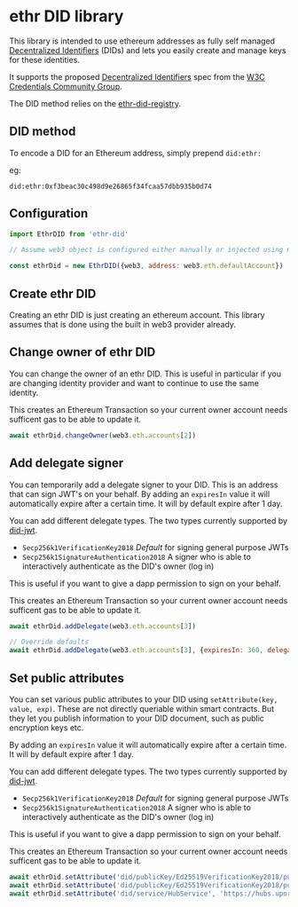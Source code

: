 # ethr DID library

This library is intended to use ethereum addresses as fully self managed [Decentralized Identifiers](https://w3c-ccg.github.io/did-spec/#decentralized-identifiers-dids) (DIDs) and lets you easily create and manage keys for these identities.

It supports the proposed [Decentralized Identifiers](https://w3c-ccg.github.io/did-spec/) spec from the [W3C Credentials Community Group](https://w3c-ccg.github.io).

The DID method relies on the [ethr-did-registry](https://github.com/uport-project/ethr-did-registry).

## DID method

To encode a DID for an Ethereum address, simply prepend `did:ethr:`

eg:

`did:ethr:0xf3beac30c498d9e26865f34fcaa57dbb935b0d74`

## Configuration

```js
import EthrDID from 'ethr-did'

// Assume web3 object is configured either manually or injected using metamask

const ethrDid = new EthrDID({web3, address: web3.eth.defaultAccount})
```

## Create ethr DID

Creating an ethr DID is just creating an ethereum account. This library assumes that is done using the built in web3 provider already.

## Change owner of ethr DID

You can change the owner of an ethr DID. This is useful in particular if you are changing identity provider and want to continue to use the same identity.

This creates an Ethereum Transaction so your current owner account needs sufficent gas to be able to update it.

```js
await ethrDid.changeOwner(web3.eth.accounts[2])
```

## Add delegate signer

You can temporarily add a delegate signer to your DID. This is an address that can sign JWT's on your behalf. By adding an `expiresIn` value it will automatically expire after a certain time. It will by default expire after 1 day.

You can add different delegate types. The two types currently supported by [did-jwt](https://github.com/uport-project/did-jwt).

- `Secp256k1VerificationKey2018` *Default* for signing general purpose JWTs
- `Secp256k1SignatureAuthentication2018` A signer who is able to interactively authenticate as the DID's owner (log in)

This is useful if you want to give a dapp permission to sign on your behalf.

This creates an Ethereum Transaction so your current owner account needs sufficent gas to be able to update it.

```js
await ethrDid.addDelegate(web3.eth.accounts[3])

// Override defaults
await ethrDid.addDelegate(web3.eth.accounts[3], {expiresIn: 360, delegateType: 'Secp256k1SignatureAuthentication2018'})
```
## Set public attributes

You can set various public attributes to your DID using `setAttribute(key, value, exp)`. These are not directly queriable within smart contracts. But they let you publish information to your DID document, such as public encryption keys etc.

By adding an `expiresIn` value it will automatically expire after a certain time. It will by default expire after 1 day.

You can add different delegate types. The two types currently supported by [did-jwt](https://github.com/uport-project/did-jwt).

- `Secp256k1VerificationKey2018` *Default* for signing general purpose JWTs
- `Secp256k1SignatureAuthentication2018` A signer who is able to interactively authenticate as the DID's owner (log in)

This is useful if you want to give a dapp permission to sign on your behalf.

This creates an Ethereum Transaction so your current owner account needs sufficent gas to be able to update it.

```js
await ethrDid.setAttribute('did/publicKey/Ed25519VerificationKey2018/publicKeyBase64', 'Arl8MN52fwhM4wgBaO4pMFO6M7I11xFqMmPSnxRQk2tx', 31104000)
await ethrDid.setAttribute('did/publicKey/Ed25519VerificationKey2018/publicKeyBase64', Buffer.from('Arl8MN52fwhM4wgBaO4pMFO6M7I11xFqMmPSnxRQk2tx', 'base64'), 31104000)
await ethrDid.setAttribute('did/service/HubService', 'https://hubs.uport.me', 10)

```

